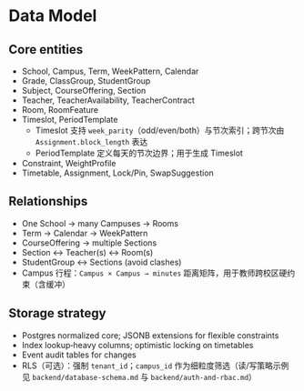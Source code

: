 # Data Model

## Core entities

- School, Campus, Term, WeekPattern, Calendar
- Grade, ClassGroup, StudentGroup
- Subject, CourseOffering, Section
- Teacher, TeacherAvailability, TeacherContract
- Room, RoomFeature
- Timeslot, PeriodTemplate
  - Timeslot 支持 `week_parity`（odd/even/both）与节次索引；跨节次由 `Assignment.block_length` 表达
  - PeriodTemplate 定义每天的节次边界；用于生成 Timeslot
- Constraint, WeightProfile
- Timetable, Assignment, Lock/Pin, SwapSuggestion

## Relationships

- One School → many Campuses → Rooms
- Term → Calendar → WeekPattern
- CourseOffering → multiple Sections
- Section ↔ Teacher(s) ↔ Room(s)
- StudentGroup ↔ Sections (avoid clashes)
 - Campus 行程：`Campus × Campus → minutes` 距离矩阵，用于教师跨校区硬约束（含缓冲）

## Storage strategy

- Postgres normalized core; JSONB extensions for flexible constraints
- Index lookup‑heavy columns; optimistic locking on timetables
- Event audit tables for changes
 - RLS（可选）：强制 `tenant_id`；`campus_id` 作为细粒度筛选（读/写策略示例见 `backend/database-schema.md` 与 `backend/auth-and-rbac.md`）
